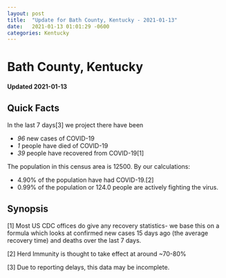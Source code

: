 ```yaml
---
layout: post
title:  "Update for Bath County, Kentucky - 2021-01-13"
date:   2021-01-13 01:01:29 -0600
categories: Kentucky
---
```


# Bath County, Kentucky
#### Updated 2021-01-13

## Quick Facts

In the last 7 days[3] we project there have been
- *96* new cases of COVID-19
- *1* people have died of COVID-19
- *39* people have recovered from COVID-19[1]

The population in this census area is 12500. By our calculations:
- 4.90% of the population have had COVID-19.[2]
- 0.99% of the population or 124.0 people are actively fighting the virus.

## Synopsis




[1] Most US CDC offices do give any recovery statistics- we base this on a formula which looks at confirmed new cases
15 days ago (the average recovery time) and deaths over the last 7 days.

[2] Herd Immunity is thought to take effect at around ~70-80%

[3] Due to reporting delays, this data may be incomplete.
 
    